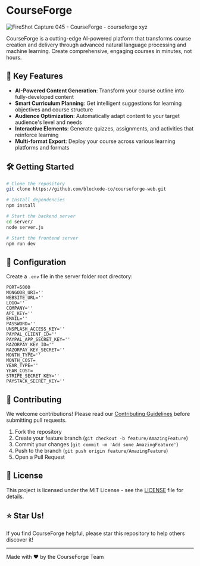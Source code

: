 # CourseForge

![FireShot Capture 045 - CourseForge - courseforge xyz](https://github.com/user-attachments/assets/8b415639-b234-4e60-b7dc-7bc7eb391105)

CourseForge is a cutting-edge AI-powered platform that transforms course creation and delivery through advanced natural language processing and machine learning. Create comprehensive, engaging courses in minutes, not hours.

## 🚀 Key Features

- **AI-Powered Content Generation**: Transform your course outline into fully-developed content
- **Smart Curriculum Planning**: Get intelligent suggestions for learning objectives and course structure
- **Audience Optimization**: Automatically adapt content to your target audience's level and needs
- **Interactive Elements**: Generate quizzes, assignments, and activities that reinforce learning
- **Multi-format Export**: Deploy your course across various learning platforms and formats

## 🛠️ Getting Started

```bash
# Clone the repository
git clone https://github.com/blockode-co/courseforge-web.git

# Install dependencies
npm install

# Start the backend server
cd server/
node server.js

# Start the frontend server
npm run dev
```

## 🔧 Configuration

Create a `.env` file in the server folder root directory:

```env
PORT=5000
MONGODB_URI=''
WEBSITE_URL=''
LOGO=''
COMPANY=''
API_KEY=''
EMAIL=''
PASSWORD=''
UNSPLASH_ACCESS_KEY=''
PAYPAL_CLIENT_ID=''
PAYPAL_APP_SECRET_KEY=''
RAZORPAY_KEY_ID=''
RAZORPAY_KEY_SECRET=''
MONTH_TYPE=''
MONTH_COST=
YEAR_TYPE=''
YEAR_COST=
STRIPE_SECRET_KEY=''
PAYSTACK_SECRET_KEY=''
```

## 🤝 Contributing

We welcome contributions! Please read our [Contributing Guidelines](CONTRIBUTING.md) before submitting pull requests.

1. Fork the repository
2. Create your feature branch (`git checkout -b feature/AmazingFeature`)
3. Commit your changes (`git commit -m 'Add some AmazingFeature'`)
4. Push to the branch (`git push origin feature/AmazingFeature`)
5. Open a Pull Request

## 📄 License

This project is licensed under the MIT License - see the [LICENSE](LICENSE) file for details.

## ⭐️ Star Us!

If you find CourseForge helpful, please star this repository to help others discover it!

---
Made with ❤️ by the CourseForge Team
